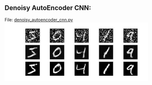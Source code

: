 ## Denoisy AutoEncoder CNN:
File: [denoisy_autoencoder_cnn.py](./denoisy_autoencoder_cnn.py)  
![](./Images/denoisy_autoencoder_cnn.jpg)
